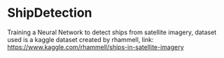 # ShipDetection
Training a Neural Network to detect ships from satellite imagery, dataset used is a kaggle dataset created by rhammell, link: https://www.kaggle.com/rhammell/ships-in-satellite-imagery
